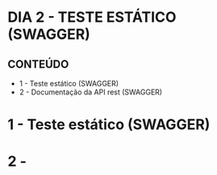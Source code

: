 # DIA 2 - TESTE ESTÁTICO (SWAGGER)

## CONTEÚDO

* 1 - Teste estático (SWAGGER)
* 2 - Documentação da API rest (SWAGGER)

# 1 - Teste estático (SWAGGER)

# 2 - 